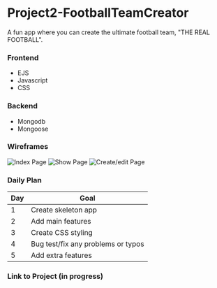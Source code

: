 # Project2-FootballTeamCreator

A fun app where you can create the ultimate football team, "THE REAL FOOTBALL".

### Frontend

- EJS
- Javascript
- CSS

### Backend

- Mongodb
- Mongoose

### Wireframes

![Index Page]()
![Show Page]()
![Create/edit Page]()

### Daily Plan

| Day | Goal |
|-----|------|
| 1 | Create skeleton app |
| 2 | Add main features |
| 3 | Create CSS styling  |
| 4 | Bug test/fix any problems or typos |
| 5 | Add extra features |

### Link to Project (in progress)
